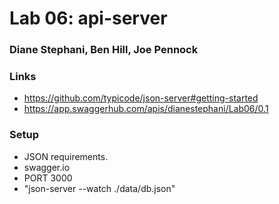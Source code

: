 # Lab 06: api-server

### Diane Stephani, Ben Hill, Joe Pennock

### Links 
- https://github.com/typicode/json-server#getting-started
- https://app.swaggerhub.com/apis/dianestephani/Lab06/0.1

### Setup
- JSON requirements.
- swagger.io
- PORT 3000
- "json-server --watch ./data/db.json"